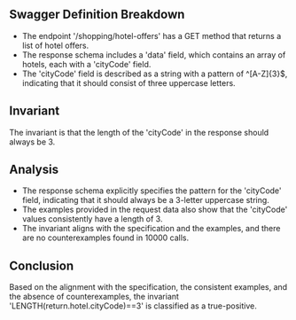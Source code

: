## Swagger Definition Breakdown
- The endpoint '/shopping/hotel-offers' has a GET method that returns a list of hotel offers.
- The response schema includes a 'data' field, which contains an array of hotels, each with a 'cityCode' field.
- The 'cityCode' field is described as a string with a pattern of ^[A-Z]{3}$, indicating that it should consist of three uppercase letters.

## Invariant
The invariant is that the length of the 'cityCode' in the response should always be 3.

## Analysis
- The response schema explicitly specifies the pattern for the 'cityCode' field, indicating that it should always be a 3-letter uppercase string.
- The examples provided in the request data also show that the 'cityCode' values consistently have a length of 3.
- The invariant aligns with the specification and the examples, and there are no counterexamples found in 10000 calls.

## Conclusion
Based on the alignment with the specification, the consistent examples, and the absence of counterexamples, the invariant 'LENGTH(return.hotel.cityCode)==3' is classified as a true-positive.
